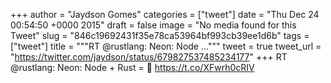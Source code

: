 
+++
author = "Jaydson Gomes"
categories = ["tweet"]
date = "Thu Dec 24 00:54:50 +0000 2015"
draft = false
image = "No media found for this Tweet"
slug = "846c19692431f35e78ca53964bf993cb39ee1d6b"
tags = ["tweet"]
title = """RT @rustlang: Neon: Node ..."""
tweet = true
tweet_url = "https://twitter.com/jaydson/status/679827537485234177"
+++
RT @rustlang: Neon: Node + Rust = 💖 https://t.co/XFwrh0cRIV
